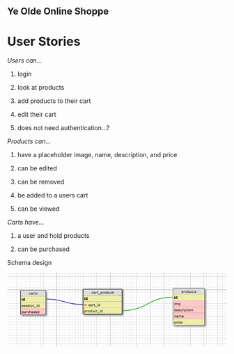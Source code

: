 ## Ye Olde Online Shoppe

# User Stories

*Users can...*

1. login

2. look at products

3. add products to their cart

4. edit their cart

5. does not need authentication...?

*Products can...*

1. have a placeholder image, name, description, and price

2. can be edited

3. can be removed

4. be added to a users cart

5. can be viewed

*Carts have...*

1. a user and hold products

2. can be purchased

Schema design

![schema design](/public/imgs/shop_schema.png)
